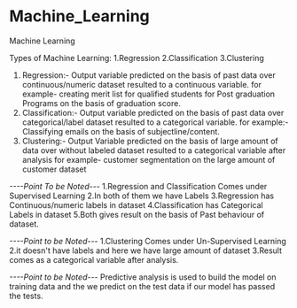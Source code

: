 # Machine_Learning
Machine Learning 

Types of Machine Learning:
1.Regression
2.Classification
3.Clustering

1. Regression:- Output variable predicted on the basis of past data over continuous/numeric dataset resulted to a continuous variable.
                for example- creating merit list for qualified students for Post graduation Programs on the basis of graduation score.
2. Classification:- Output variable predicted on the basis of past data over categorical/label dataset resulted to a categorical variable.
                    for example:-Classifying emails on the basis of subjectline/content.
3. Clustering:-  Output Variable predicted on the basis of large amount of data over without labeled dataset resulted to a categorical                      variable after analysis for example- customer segmentation on the large amount of customer dataset

*----Point To be Noted---*
1.Regression and Classification Comes under Supervised Learning
2.In both of them we have Labels
3.Regression has Continuous/numeric labels  in dataset
4.Classification has Categorical Labels in dataset
5.Both gives result on the basis of Past behaviour of dataset.

*----Point to be Noted---*
1.Clustering Comes under Un-Supervised Learning
2.it doesn't have labels and here we have large amount of dataset 
3.Result comes as a categorical variable after analysis.

*----Point to be Noted---*
Predictive analysis is used to build the model on training data and the we predict on the test data if our model has passed the tests.




